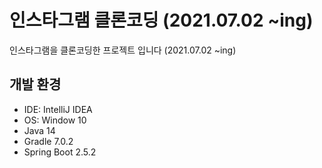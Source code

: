 # 인스타그램 클론코딩 (2021.07.02 ~ing)
인스타그램을 클론코딩한 프로젝트 입니다  (2021.07.02 ~ing)

## 개발 환경 ##
- IDE: IntelliJ IDEA
- OS: Window 10
- Java 14
- Gradle 7.0.2
- Spring Boot 2.5.2

